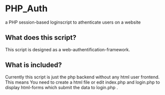 PHP_Auth
========

a PHP session-based loginscript to athenticate users on a website

## What does this script?
This script is designed as a web-authentification-framework.

## What is included?
Currently this script is just the php backend without any html user frontend.
This means You need to create a html file or edit index.php and login.php to display html-forms which submit the data to login.php .
